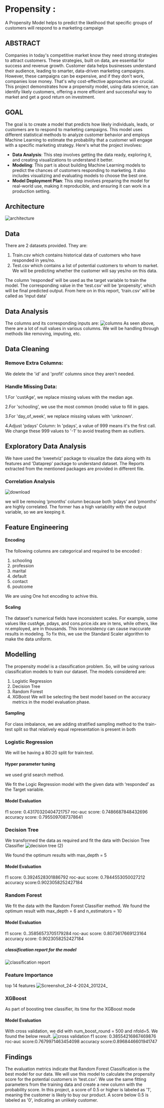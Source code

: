 # Propensity :
A Propensity Model helps to predict the likelihood that specific groups of customers will respond to a marketing campaign

## ABSTRACT

Companies in today's competitive market know they need strong strategies to attract customers. These strategies, built on data, are essential for success and revenue growth. Customer data helps businesses understand their audience, leading to smarter, data-driven marketing campaigns. However, these campaigns can be expensive, and if they don't work, companies lose money. That's why cost-effective approaches are crucial. This project demonstrates how a propensity model, using data science, can identify likely customers, offering a more efficient and successful way to market and get a good return on investment.

## GOAL

The goal is to create a model that predicts how likely individuals, leads, or customers are to respond to marketing campaigns. This model uses different statistical methods to analyze customer behavior and employs Machine Learning to estimate the probability that a customer will engage with a specific marketing strategy. Here's what the project involves:

- **Data Analysis**: This step involves getting the data ready, exploring it, and creating visualizations to understand it better.
- **Modeling**: This part is about building Machine Learning models to predict the chances of customers responding to marketing. It also includes visualizing and evaluating models to choose the best one.
- **Model Deployment Plan**: This step involves preparing the model for real-world use, making it reproducible, and ensuring it can work in a production setting.

## Architecture


![architecture](https://github.com/Sakshi1234-debug/pronsifier/assets/149681034/04dd3740-9bdb-4628-b5c6-e045f7dac09e)


## Data
There are 2 datasets provided. They are:
1. Train.csv which contains historical data of customers who have responded in 
yes/no.
2. Test.csv which contains a list of potential customers to whom to market. We 
will be predicting whether the customer will say yes/no on this data.

The column ‘responded’ will be used as the target variable to train the model. The 
corresponding value in the ‘test.csv’ will be ‘propensity’, which will be final predicted 
output.
From here on in this report, ‘train.csv’ will be called as ‘input data’

## Data Analysis
The columns and its corresponding inputs are:
![columns](https://github.com/Sakshi1234-debug/pronsifier/assets/149681034/1026a7f2-0818-4040-b855-253088c4e591)
As seen above, there are a lot of null values in various columns. We will be handling 
through methods like removing, imputing, etc.

## Data  Cleaning
### Remove Extra Columns:
We delete the 'id' and 'profit' columns since they aren't needed.
### Handle Missing Data:
1.For 'custAge', we replace missing values with the median age.

2.For 'schooling', we use the most common (mode) value to fill in gaps.

3.For 'day_of_week', we replace missing values with 'unknown'.

4.Adjust 'pdays' Column: In 'pdays', a value of 999 means it's the first call. We change these 999 values to '-1' to avoid treating them as outliers.



## Exploratory Data Analysis

We have used the ‘sweetviz’ package to visualize the data along with its features and  'Dataprep' package to understand dataset.
The Reports extracted  from  the mentioned packages are provided in different file.

### Correlation Analysis



![download](https://github.com/Sakshi1234-debug/pronsifier/assets/149681034/eaf47904-ef60-46cc-a1d2-bd7c9adf0e09)

we will be removing ‘pmonths’ column because  both ‘pdays’ and 
‘pmonths’ are  highly correlated. The former has a high variability 
with the output variable, so we are keeping it.


## Feature Engineering

#### Encoding
The following columns  are categorical and required to be encoded :
1. schooling
2. profession
3. marital
4. default
5. contact
6. poutcome

We are using One hot encoding to achive this.

#### Scaling
The dataset's numerical fields have inconsistent scales. For example, some values like custAge, pdays, and cons.price.idx are in tens, while others, like nr.employed, are in thousands. This inconsistency can cause inaccurate results in modeling. To fix this, we use the Standard Scaler algorithm to make the data uniform.

## Modelling
The propensity model is a classification problem. So, will be using various 
classification models to train our dataset. The models considered are:
1. Logistic Regression
2. Decision Tree
3. Random Forest
4. XGBoost
We will be selecting the best model based on the accuracy metrics in the model 
evaluation phase.

#### Sampling
For class imbalance, we are adding stratified sampling method to the train-test split 
so that relatively equal representation is present in both

### Logistic Regression
We will be having a 80:20 split for train:test.
#### Hyper parameter tuning
we used grid search method.

We fit the Logic Regression model with the given data with ‘responded’ as the Target 
variable.

#### Model Evaluation
f1 score: 0.43170320404721757
roc-auc score: 0.7486687848432696
accuracy score: 0.7955097087378641

### Decision Tree
We transformed the data as required and fit the data with Decision Tree Classifier
![decision tree (2)](https://github.com/Sakshi1234-debug/pronsifier/assets/149681034/199bf11a-56c0-4fda-a7d1-ddd8c7514804)

We found the optimum results with max_depth = 5

#### Model Evaluation
f1 score: 0.3924528301886792
roc-auc score: 0.7844553050027212
accuracy score:0.9023058252427184

### Random Forest
We fit the data with the Random Forest Classifier method. We found the optimum 
result with max_depth = 6 and n_estimators = 10
#### Model Evaluation
f1 score: 0..35856573705179284
roc-auc score: 0.8073617669123164
accuracy score: 0.9023058252427184

#####  classification report for the model
              
![classification report](https://github.com/Sakshi1234-debug/pronsifier/assets/149681034/bbc54b88-141e-4c9c-a4f6-232cb678cda7)
### Feature Importance
top 14 features
![Screenshot_24-4-2024_201224_](https://github.com/Sakshi1234-debug/pronsifier/assets/149681034/79cb30fb-15b6-43d1-95a2-299efcf66217)

### XGBoost
As part of boosting tree classifier, its time  for the XGBoost mode
#### Model Evaluation
With cross validation, we did with num_boost_round = 500 and nfold=5. We found 
the below result.
![cross validation](https://github.com/Sakshi1234-debug/pronsifier/assets/149681034/3184173f-abf7-4154-80c1-b99fabf94a88)
f1 score: 0.38554216867469876
roc-auc score:0.7679971463454098
accuracy score:0.8968446601941747

## Findings
The evaluation metrics indicate that Random Forest Classification is the best model for our data. We will use this model to calculate the propensity score for the potential customers in 'test.csv'. We use the same fitting parameters from the training data and create a new column with the probability score. In this project, a score of 0.5 or higher is labeled as '1', meaning the customer is likely to buy our product. A score below 0.5 is labeled as '0', indicating an unlikely customer.





